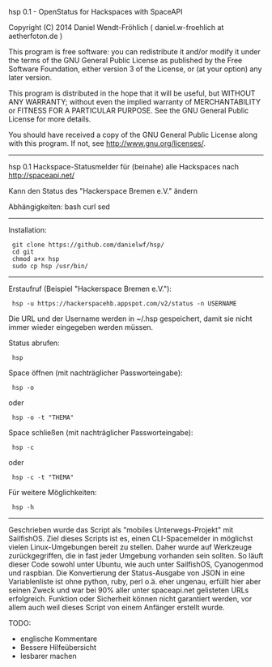 hsp 0.1 - OpenStatus for Hackspaces with SpaceAPI

 Copyright (C) 2014 Daniel Wendt-Fröhlich
 ( daniel.w-froehlich at aetherfoton.de )
 
 This program is free software: you can redistribute it and/or modify
 it under the terms of the GNU General Public License as published by
 the Free Software Foundation, either version 3 of the License, or
 (at your option) any later version.
 
 This program is distributed in the hope that it will be useful,
 but WITHOUT ANY WARRANTY; without even the implied warranty of
 MERCHANTABILITY or FITNESS FOR A PARTICULAR PURPOSE.  See the
 GNU General Public License for more details.
 
 You should have received a copy of the GNU General Public License
 along with this program.  If not, see <http://www.gnu.org/licenses/>.

----------------------------------------------------------------------------------------------------------------

hsp 0.1
Hackspace-Statusmelder für (beinahe) alle Hackspaces nach http://spaceapi.net/

Kann den Status des "Hackerspace Bremen e.V." ändern

Abhängigkeiten: bash curl sed

----------------------------------------------------------------------------------------------------------------

Installation:

     git clone https://github.com/danielwf/hsp/
     cd git
     chmod a+x hsp  
     sudo cp hsp /usr/bin/

----------------------------------------------------------------------------------------------------------------

Erstaufruf (Beispiel "Hackerspace Bremen e.V."):

     hsp -u https://hackerspacehb.appspot.com/v2/status -n USERNAME
Die URL und der Username werden in ~/.hsp gespeichert, damit sie nicht immer wieder eingegeben werden müssen.

Status abrufen:

     hsp

Space öffnen (mit nachträglicher Passworteingabe):

     hsp -o
oder

     hsp -o -t "THEMA"

Space schließen (mit nachträglicher Passworteingabe):

     hsp -c
oder

     hsp -c -t "THEMA"

Für weitere Möglichkeiten: 

     hsp -h

----------------------------------------------------------------------------------------------------------------

Geschrieben wurde das Script als "mobiles Unterwegs-Projekt" mit SailfishOS.
Ziel dieses Scripts ist es, einen CLI-Spacemelder in möglichst vielen Linux-Umgebungen bereit zu stellen. 
Daher wurde auf Werkzeuge zurückgegriffen, die in fast jeder Umgebung vorhanden sein sollten.
So läuft dieser Code sowohl unter Ubuntu, wie auch unter SailfishOS, Cyanogenmod und raspbian.
Die Konvertierung der Status-Ausgabe von JSON in eine Variablenliste ist ohne python, ruby, perl o.ä. eher
ungenau, erfüllt hier aber seinen Zweck und war bei 90% aller unter spaceapi.net gelisteten URLs erfolgreich. 
Funktion oder Sicherheit können nicht garantiert werden, vor allem auch weil dieses Script von einem Anfänger 
erstellt wurde. 
 
TODO: 
* englische Kommentare
* Bessere Hilfeübersicht
* lesbarer machen


